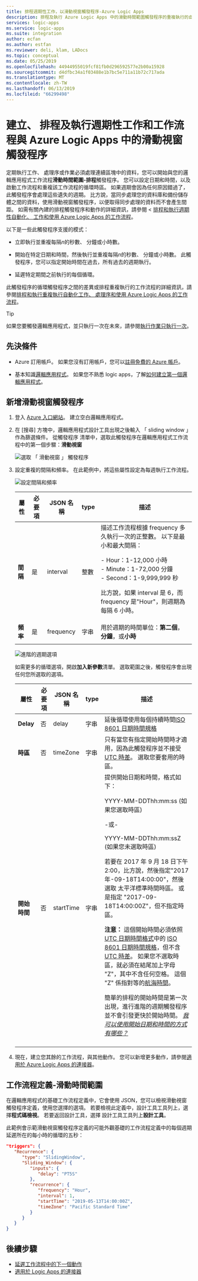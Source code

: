 ```yaml
---
title: 排程週期性工作，以滑動視窗觸發程序-Azure Logic Apps
description: 排程及執行 Azure Logic Apps 中的滑動時間範圍觸發程序的重複執行的自動化的工作和工作流程
services: logic-apps
ms.service: logic-apps
ms.suite: integration
author: ecfan
ms.author: estfan
ms.reviewer: deli, klam, LADocs
ms.topic: conceptual
ms.date: 05/25/2019
ms.openlocfilehash: 44944955019fcf81fb0d296592577e2b00a15928
ms.sourcegitcommit: d4dfbc34a1f03488e1b7bc5e711a11b72c717ada
ms.translationtype: MT
ms.contentlocale: zh-TW
ms.lasthandoff: 06/13/2019
ms.locfileid: "66299498"
---
```

# <a name="create-schedule-and-run-recurring-tasks-and-workflows-with-the-sliding-window-trigger-in-azure-logic-apps"></a>建立、 排程及執行週期性工作和工作流程與 Azure Logic Apps 中的滑動視窗觸發程序

定期執行工作、 處理序或作業必須處理連續區塊中的資料，您可以開始與您的邏輯應用程式工作流程**滑動時間範圍-排程**觸發程序。 您可以設定日期和時間，以及啟動工作流程和重複該工作流程的循環時區。 如果週期會因為任何原因錯過了，此觸發程序會處理這些遺失的週期。 比方說，當同步處理您的資料庫和備份儲存體之間的資料，使用滑動視窗觸發程序，以便取得同步處理的資料而不會產生間距。 如需有關內建的排程觸發程序和動作的詳細資訊，請參閱 <<c0> [ 排程和執行週期性自動化、 工作和使用 Azure Logic Apps 的工作流程](../logic-apps/concepts-schedule-automated-recurring-tasks-workflows.md)。

以下是一些此觸發程序支援的模式：

* 立即執行並重複每隔*n*的秒數、 分鐘或小時數。

* 開始在特定日期和時間，然後執行並重複每隔*n*的秒數、 分鐘或小時數。 此觸發程序，您可以指定開始時間在過去，所有過去的週期執行。

* 延遲特定期間之前執行的每個循環。

此觸發程序的循環觸發程序之間的差異或排程重複執行的工作流程的詳細資訊，請參閱[排程和執行重複執行自動化工作、 處理序和使用 Azure Logic Apps 的工作流程](../logic-apps/concepts-schedule-automated-recurring-tasks-workflows.md)。

> [!TIP]
> 如果您要觸發邏輯應用程式，並只執行一次在未來，請參閱[執行作業只執行一次](../logic-apps/concepts-schedule-automated-recurring-tasks-workflows.md#run-once)。

## <a name="prerequisites"></a>先決條件

* Azure 訂用帳戶。 如果您沒有訂用帳戶，您可以[註冊免費的 Azure 帳戶](https://azure.microsoft.com/free/)。

* 基本知識[邏輯應用程式](../logic-apps/logic-apps-overview.md)。 如果您不熟悉 logic apps，了解[如何建立第一個邏輯應用程式](../logic-apps/quickstart-create-first-logic-app-workflow.md)。

## <a name="add-sliding-window-trigger"></a>新增滑動視窗觸發程序

1. 登入 [Azure 入口網站](https://portal.azure.com)。 建立空白邏輯應用程式。

1. 在 [搜尋] 方塊中，邏輯應用程式設計工具出現之後輸入 「 sliding window 」 作為篩選條件。 從觸發程序 清單中，選取此觸發程序在邏輯應用程式工作流程中的第一個步驟：**滑動視窗**

   ![選取 「 滑動視窗 」 觸發程序](./media/connectors-native-sliding-window/add-sliding-window-trigger.png)

1. 設定重複的間隔和頻率。 在此範例中，將這些屬性設定為每週執行工作流程。

   ![設定間隔和頻率](./media/connectors-native-sliding-window/sliding-window-trigger-details.png)

   | 屬性 | 必要項 | JSON 名稱 | type | 描述 |
   |----------|----------|-----------|------|-------------|
   | **間隔** | 是 | interval | 整數 | 描述工作流程根據 frequency 多久執行一次的正整數。 以下是最小和最大間隔： <p>- Hour：1-12,000 小時 </br>- Minute：1-72,000 分鐘 </br>- Second：1-9,999,999 秒<p>比方說，如果 interval 是 6，而 frequency 是"Hour"，則週期為每隔 6 小時。 |
   | **頻率** | 是 | frequency | 字串 | 用於週期的時間單位：**第二個**，**分鐘**，或**小時** |
   ||||||

   ![進階的週期選項](./media/connectors-native-sliding-window/sliding-window-trigger-more-options-details.png)

   如需更多的循環選項，開啟**加入新參數**清單。 
   選取範圍之後，觸發程序會出現任何您所選取的選項。

   | 屬性 | 必要項 | JSON 名稱 | type | 描述 |
   |----------|----------|-----------|------|-------------|
   | **Delay** | 否 | delay | 字串 | 延後循環使用每個持續時間[ISO 8601 日期時間規格](https://en.wikipedia.org/wiki/ISO_8601#Durations) |
   | **時區** | 否 | timeZone | 字串 | 只有當您有指定開始時間時才適用，因為此觸發程序並不接受 [UTC 時差](https://en.wikipedia.org/wiki/UTC_offset)。 選取您要套用的時區。 |
   | **開始時間** | 否 | startTime | 字串 | 提供開始日期和時間，格式如下： <p>YYYY-MM-DDThh:mm:ss (如果您選取時區) <p>-或- <p>YYYY-MM-DDThh:mm:ssZ (如果您未選取時區) <p>若要在 2017 年 9 月 18 日下午 2:00，比方說，然後指定"2017年-09-18T14:00:00"，然後選取 太平洋標準時間時區。 或是指定 "2017-09-18T14:00:00Z"，但不指定時區。 <p>**注意：** 這個開始時間必須依照 [UTC 日期時間格式](https://en.wikipedia.org/wiki/Coordinated_Universal_Time)中的 [ISO 8601 日期時間規格](https://en.wikipedia.org/wiki/ISO_8601#Combined_date_and_time_representations)，但不含 [UTC 時差](https://en.wikipedia.org/wiki/UTC_offset)。 如果您不選取時區，就必須在結尾加上字母 "Z"，其中不含任何空格。 這個 "Z" 係指對等的[航海時間](https://en.wikipedia.org/wiki/Nautical_time)。 <p>簡單的排程的開始時間是第一次出現，進行進階的週期觸發程序並不會引發更快於開始時間。 [*我可以使用開始日期和時間的方式有哪些？* ](../logic-apps/concepts-schedule-automated-recurring-tasks-workflows.md#start-time) |
   |||||

1. 現在，建立您其餘的工作流程，與其他動作。 您可以新增更多動作，請參閱[適用於 Azure Logic Apps 的連接器](../connectors/apis-list.md)。

## <a name="workflow-definition---sliding-window"></a>工作流程定義-滑動時間範圍

在邏輯應用程式的基礎工作流程定義中，它會使用 JSON，您可以檢視滑動視窗觸發程序定義，使用您選擇的選項。 若要檢視此定義中，設計工具工具列上，選擇**程式碼檢視**。 若要返回設計工具，選擇 設計工具工具列上**設計工具**。

此範例會示範滑動視窗觸發程序定義的可能外觀基礎的工作流程定義中的每個週期延遲所在的每小時的循環的五秒：

``` json
"triggers": {
   "Recurrence": {
      "type": "SlidingWindow",
      "Sliding_Window": {
         "inputs": {
            "delay": "PT5S"
         },
         "recurrence": {
            "frequency": "Hour",
            "interval": 1,
            "startTime": "2019-05-13T14:00:00Z",
            "timeZone": "Pacific Standard Time"
         }
      }
   }
}
```

## <a name="next-steps"></a>後續步驟

* [延遲工作流程中的下一個動作](../connectors/connectors-native-delay.md)
* [適用於 Logic Apps 的連接器](../connectors/apis-list.md)